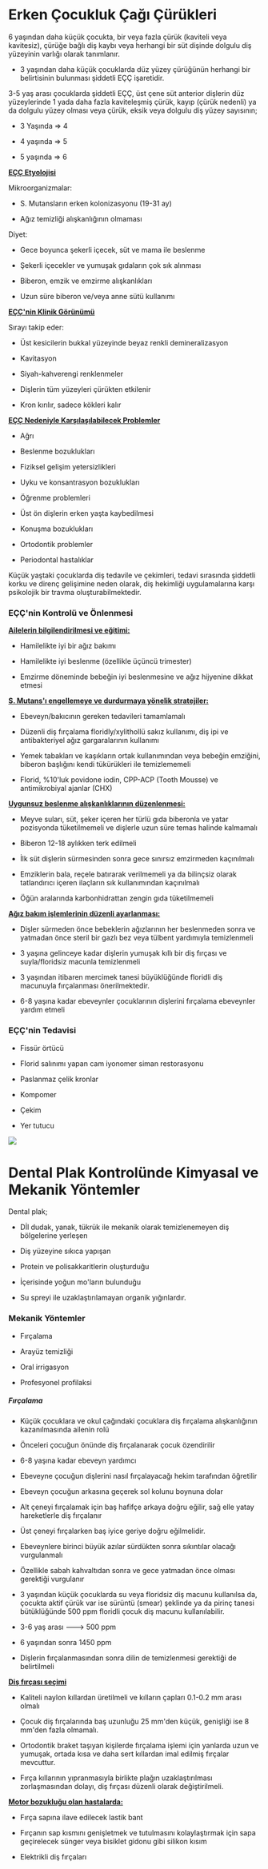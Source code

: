 # Erken Çocukluk Çağı Çürükleri

6 yaşından daha küçük çocukta, bir veya fazla çürük (kaviteli veya kavitesiz), çürüğe bağlı diş kaybı veya herhangi bir süt dişinde dolgulu diş yüzeyinin varlığı olarak tanımlanır.

- 3 yaşından daha küçük çocuklarda düz yüzey çürüğünün herhangi bir belirtisinin bulunması şiddetli EÇÇ işaretidir.

3-5 yaş arası çocuklarda şiddetli EÇÇ, üst çene süt anterior dişlerin düz yüzeylerinde 1 yada daha fazla kaviteleşmiş çürük, kayıp (çürük nedenli) ya da dolgulu yüzey olması veya çürük, eksik veya dolgulu diş yüzey sayısının;

- 3 Yaşında => 4

- 4 yaşında => 5

- 5 yaşında => 6

**<u>EÇÇ Etyolojisi</u>**

Mikroorganizmalar:

- S. Mutansların erken kolonizasyonu (19-31 ay)

- Ağız temizliği alışkanlığının olmaması

Diyet:

- Gece boyunca şekerli içecek, süt ve mama ile beslenme

- Şekerli içecekler ve yumuşak gıdaların çok sık alınması

- Biberon, emzik ve emzirme alışkanlıkları

- Uzun süre biberon ve/veya anne sütü kullanımı 

**<u>EÇÇ'nin Klinik Görünümü</u>**

Sırayı takip eder:

- Üst kesicilerin bukkal yüzeyinde beyaz renkli demineralizasyon

- Kavitasyon

- Siyah-kahverengi renklenmeler

- Dişlerin tüm yüzeyleri çürükten etkilenir

- Kron kırılır, sadece kökleri kalır

**<u>EÇÇ Nedeniyle Karşılaşılabilecek Problemler</u>**

- Ağrı

- Beslenme bozuklukları

- Fiziksel gelişim yetersizlikleri

- Uyku ve konsantrasyon bozuklukları

- Öğrenme problemleri

- Üst ön dişlerin erken yaşta kaybedilmesi

- Konuşma bozuklukları

- Ortodontik problemler

- Periodontal hastalıklar

Küçük yaştaki çocuklarda diş tedavile ve çekimleri, tedavi sırasında şiddetli korku ve direnç gelişimine neden olarak, diş hekimliği uygulamalarına karşı psikolojik bir travma oluşturabilmektedir.

### EÇÇ'nin Kontrolü ve Önlenmesi

**<u>Ailelerin bilgilendirilmesi ve eğitimi:</u>**

- Hamilelikte iyi bir ağız bakımı

- Hamilelikte iyi beslenme (özellikle üçüncü trimester)

- Emzirme döneminde bebeğin iyi beslenmesine ve ağız hijyenine dikkat etmesi

**<u>S. Mutans'ı engellemeye ve durdurmaya yönelik stratejiler:</u>**

- Ebeveyn/bakıcının gereken tedavileri tamamlamalı

- Düzenli diş fırçalama floridly/xylithollü sakız kullanımı, diş ipi ve antibakteriyel ağız gargaralarının kullanımı

- Yemek tabakları ve kaşıkların ortak kullanımından veya bebeğin emziğini, biberon başlığını kendi tükürükleri ile temizlememeli

- Florid, %10'luk povidone iodin, CPP-ACP (Tooth Mousse) ve antimikrobiyal ajanlar (CHX)

**<u>Uygunsuz beslenme alışkanlıklarının düzenlenmesi:</u>**

- Meyve suları, süt, şeker içeren her türlü gıda biberonla ve yatar pozisyonda tüketilmemeli ve dişlerle uzun süre temas halinde kalmamalı

- Biberon 12-18 aylıkken terk edilmeli

- İlk süt dişlerin sürmesinden sonra gece sınırsız emzirmeden kaçınılmalı

- Emziklerin bala, reçele batırarak verilmemeli ya da bilinçsiz olarak tatlandırıcı içeren ilaçların sık kullanımından kaçınılmalı

- Öğün aralarında karbonhidrattan zengin gıda tüketilmemeli

**<u>Ağız bakım işlemlerinin düzenli ayarlanması:</u>**

- Dişler sürmeden önce bebeklerin ağızlarının her beslenmeden sonra ve yatmadan önce steril bir gazlı bez veya tülbent yardımıyla temizlenmeli

- 3 yaşına gelinceye kadar dişlerin yumuşak kıllı bir diş fırçası ve suyla/floridsiz macunla temizlenmeli

- 3 yaşından itibaren mercimek tanesi büyüklüğünde floridli diş macunuyla fırçalanması önerilmektedir.

- 6-8 yaşına kadar ebeveynler çocuklarının dişlerini fırçalama ebeveynler yardım etmeli

### EÇÇ'nin Tedavisi

- Fissür örtücü

- Florid salınımı yapan cam iyonomer siman restorasyonu

- Paslanmaz çelik kronlar

- Kompomer

- Çekim

- Yer tutucu

![](/home/bt/.config/marktext/images/2022-04-08-14-16-36-image.png)

# Dental Plak Kontrolünde Kimyasal ve Mekanik Yöntemler

Dental plak;

- Dİl dudak, yanak, tükrük ile mekanik olarak temizlenemeyen diş bölgelerine yerleşen

- Diş yüzeyine sıkıca yapışan

- Protein ve polisakkaritlerin oluşturduğu

- İçerisinde yoğun mo'ların bulunduğu

- Su spreyi ile uzaklaştırılamayan organik yığınlardır.

### Mekanik Yöntemler

- Fırçalama

- Arayüz temizliği

- Oral irrigasyon

- Profesyonel profilaksi

##### Fırçalama

- Küçük çocuklara ve okul çağındaki çocuklara diş fırçalama alışkanlığının kazanılmasında ailenin rolü

- Önceleri çocuğun önünde diş fırçalanarak çocuk özendirilir

- 6-8 yaşına kadar ebeveyn yardımcı

- Ebeveyne çocuğun dişlerini nasıl fırçalayacağı hekim tarafından öğretilir

- Ebeveyn çocuğun arkasına geçerek sol kolunu boynuna dolar

- Alt çeneyi fırçalamak için baş hafifçe arkaya doğru eğilir, sağ elle yatay hareketlerle diş fırçalanır

- Üst çeneyi fırçalarken baş iyice geriye doğru eğilmelidir.

- Ebeveynlere birinci büyük azılar sürdükten sonra sıkıntılar olacağı vurgulanmalı

- Özellikle sabah kahvaltıdan sonra ve gece yatmadan önce olması gerektiği vurgulanır

- 3 yaşından küçük çocuklarda su veya floridsiz diş macunu kullanılsa da, çocukta aktif çürük var ise sürüntü (smear) şeklinde ya da pirinç tanesi bütüklüğünde 500 ppm floridli çocuk diş macunu kullanılabilir.

- 3-6 yaş arası ---> 500 ppm

- 6 yaşından sonra 1450 ppm

- Dişlerin fırçalanmasından sonra dilin de temizlenmesi gerektiği de belirtilmeli

**<u>Diş fırçası seçimi</u>**

- Kaliteli naylon kıllardan üretilmeli ve kılların çapları 0.1-0.2 mm arası olmalı

- Çocuk diş fırçalarında baş uzunluğu 25 mm'den küçük, genişliği ise 8 mm'den fazla olmamalı.

- Ortodontik braket taşıyan kişilerde fırçalama işlemi için yanlarda uzun ve yumuşak, ortada kısa ve daha sert kıllardan imal edilmiş fırçalar mevcuttur.

- Fırça kıllarının yıpranmasıyla birlikte plağın uzaklaştırılması zorlaşmasından dolayı, diş fırçası düzenli olarak değiştirilmeli.

**<u>Motor bozukluğu olan hastalarda:</u>**

- Fırça sapına ilave edilecek lastik bant

- Fırçanın sap kısmını genişletmek ve tutulmasını kolaylaştırmak için sapa geçirelecek sünger veya bisiklet gidonu gibi silikon kısım

- Elektrikli diş fırçaları
